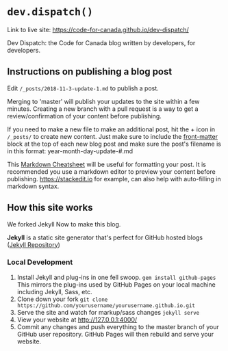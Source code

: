 
# `dev.dispatch()`

Link to live site: https://code-for-canada.github.io/dev-dispatch/

Dev Dispatch: the Code for Canada blog written by developers, for developers.

## Instructions on publishing a blog post
Edit `/_posts/2018-11-3-update-1.md` to publish a post.

Merging to 'master' will publish your updates to the site within a few minutes. Creating a new branch with a pull request is a way to get a review/confirmation of your content before publishing.

If you need to make a new file to make an additional post, hit the + icon in `/_posts/` to create new content. Just make sure to include the [front-matter](http://jekyllrb.com/docs/frontmatter/) block at the top of each new blog post and make sure the post's filename is in this format: year-month-day-update-#.md

This [Markdown Cheatsheet](http://www.jekyllnow.com/Markdown-Style-Guide/) will be useful for formatting your post. It is recommended you use a markdown editor to preview your content before publishing. https://stackedit.io for example, can also help with auto-filling in markdown syntax.


## How this site works
We forked Jekyll Now to make this blog.

**Jekyll** is a static site generator that's perfect for GitHub hosted blogs ([Jekyll Repository](https://github.com/jekyll/jekyll))

### Local Development

1. Install Jekyll and plug-ins in one fell swoop. `gem install github-pages` This mirrors the plug-ins used by GitHub Pages on your local machine including Jekyll, Sass, etc.
2. Clone down your fork `git clone https://github.com/yourusername/yourusername.github.io.git`
3. Serve the site and watch for markup/sass changes `jekyll serve`
4. View your website at http://127.0.0.1:4000/
5. Commit any changes and push everything to the master branch of your GitHub user repository. GitHub Pages will then rebuild and serve your website.
